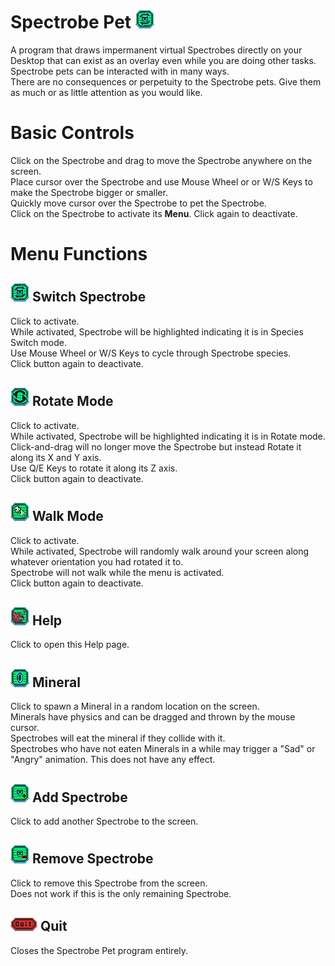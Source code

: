 # Spectrobe Pet ![Spectrobe Switch Mode](Assets/Art/Sprites/switch.png)
A program that draws impermanent virtual Spectrobes directly on your Desktop that can exist as an overlay even while you are doing other tasks.  
Spectrobe pets can be interacted with in many ways.  
There are no consequences or perpetuity to the Spectrobe pets. Give them as much or as little attention as you would like.

# Basic Controls
Click on the Spectrobe and drag to move the Spectrobe anywhere on the screen.  
Place cursor over the Spectrobe and use Mouse Wheel or or W/S Keys to make the Spectrobe bigger or smaller.  
Quickly move cursor over the Spectrobe to pet the Spectrobe.  
Click on the Spectrobe to activate its **Menu**. Click again to deactivate.  

# Menu Functions 
## ![Spectrobe Switch Mode](Assets/Art/Sprites/switch.png) Switch Spectrobe
Click to activate.  
While activated, Spectrobe will be highlighted indicating it is in Species Switch mode.  
Use Mouse Wheel or W/S Keys to cycle through Spectrobe species.  
Click button again to deactivate.  

## ![Rotate Mode](Assets/Art/Sprites/rotate.png) Rotate Mode
Click to activate.  
While activated, Spectrobe will be highlighted indicating it is in Rotate mode.  
Click-and-drag will no longer move the Spectrobe but instead Rotate it along its X and Y axis.  
Use Q/E Keys to rotate it along its Z axis.  
Click button again to deactivate.  

## ![Walk Mode](Assets/Art/Sprites/walk.png) Walk Mode
Click to activate.  
While activated, Spectrobe will randomly walk around your screen along whatever orientation you had rotated it to.  
Spectrobe will not walk while the menu is activated.  
Click button again to deactivate.  

## ![Help](Assets/Art/Sprites/help.png) Help
Click to open this Help page.  

## ![Mineral](Assets/Art/Sprites/mineral.png) Mineral
Click to spawn a Mineral in a random location on the screen.  
Minerals have physics and can be dragged and thrown by the mouse cursor.  
Spectrobes will eat the mineral if they collide with it.  
Spectrobes who have not eaten Minerals in a while may trigger a "Sad" or "Angry" animation. This does not have any effect.  

## ![Add](Assets/Art/Sprites/plus.png) Add Spectrobe
Click to add another Spectrobe to the screen.  

## ![Remove](Assets/Art/Sprites/mnus.png) Remove Spectrobe
Click to remove this Spectrobe from the screen.  
Does not work if this is the only remaining Spectrobe.  

## ![Quit](Assets/Art/Sprites/Exit.png) Quit
Closes the Spectrobe Pet program entirely.  

